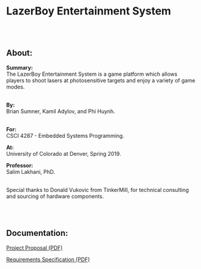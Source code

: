 # LazerBoy Entertainment System
<br /><br />
## About:

**Summary:** <br />The LazerBoy Entertainment System is a game platform which allows players to shoot lasers at photosensitive targets and enjoy a variety of game modes.
<br /><br />

**By:** <br />Brian Sumner, Kamil Adylov, and Phi Huynh.
<br /><br />

**For:** <br />CSCI 4287 - Embedded Systems Programming.

**At:** <br />University of Colorado at Denver, Spring 2019.

**Professor:** <br />Salim Lakhani, PhD.
<br /><br />

Special thanks to Donald Vukovic from TinkerMill, for technical consulting and sourcing of hardware components.

<br /><br />

## Documentation:

[Project Proposal (PDF)](https://github.com/lazerboy-entertainment-system/doc/blob/master/LazerBoy_01_Proposal.pdf)

[Requirements Specification (PDF)](https://github.com/lazerboy-entertainment-system/doc/blob/master/LazerBoy_02_Requirements_Specification.pdf)

